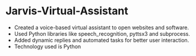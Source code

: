 # Jarvis-Virtual-Assistant

- Created a voice-based virtual assistant to open websites and software.
- Used Python libraries like speech_recognition, pyttsx3 and subprocess.
- Added dynamic replies and automated tasks for better user interaction.
- Technology used is Python
